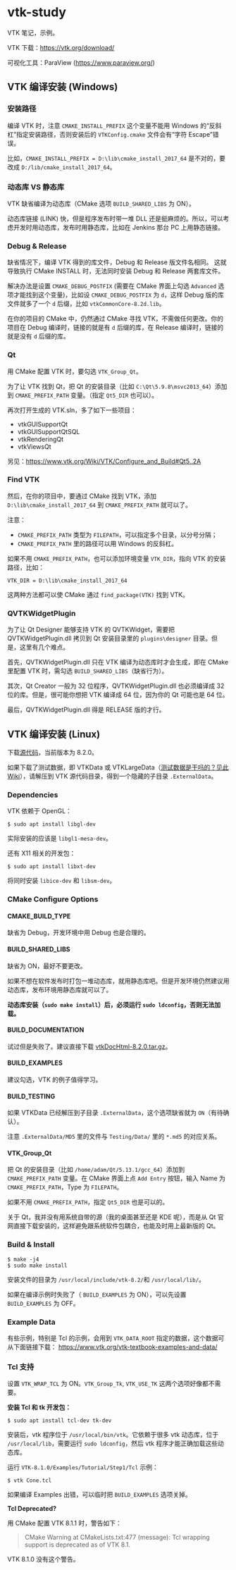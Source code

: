 # vtk-study

VTK 笔记，示例。

VTK 下载：https://vtk.org/download/

可视化工具：ParaView (https://www.paraview.org/)

## VTK 编译安装 (Windows)

### 安装路径

编译 VTK 时，注意 `CMAKE_INSTALL_PREFIX` 这个变量不能用 Windows 的“反斜杠”指定安装路径，否则安装后的 `VTKConfig.cmake` 文件会有“字符 Escape”错误。

比如，`CMAKE_INSTALL_PREFIX = D:\lib\cmake_install_2017_64` 是不对的，要改成 `D:/lib/cmake_install_2017_64`。

### 动态库 VS 静态库

VTK 缺省编译为动态库（CMake 选项 `BUILD_SHARED_LIBS` 为 ON）。

动态库链接 (LINK) 快，但是程序发布时带一堆 DLL 还是挺麻烦的。所以，可以考虑开发时用动态库，发布时用静态库，比如在 Jenkins 那台 PC 上用静态链接。

### Debug & Release

缺省情况下，编译 VTK 得到的库文件，Debug 和 Release 版文件名相同。 这就导致执行 CMake INSTALL 时，无法同时安装 Debug 和 Release 两套库文件。

解决办法是设置 `CMAKE_DEBUG_POSTFIX` (需要在 CMake 界面上勾选 `Advanced` 选项才能找到这个变量)，比如设 `CMAKE_DEBUG_POSTFIX` 为 `d`，这样 Debug 
版的库文件就多了一个 `d` 后缀，比如 `vtkCommonCore-8.2d.lib`。

在你的项目的 CMake 中，仍然通过 CMake 寻找 VTK，不需做任何更改。你的项目在 Debug 编译时，链接的就是有 `d` 后缀的库，在 Release 编译时，链接的就是没有 `d` 后缀的库。

### Qt

用 CMake 配置 VTK 时，要勾选 `VTK_Group_Qt`。

为了让 VTK 找到 Qt，把 Qt 的安装目录（比如 `C:\Qt\5.9.8\msvc2013_64`）添加到 `CMAKE_PREFIX_PATH` 变量。（指定 `Qt5_DIR` 也可以）。

再次打开生成的 VTK.sln，多了如下一些项目：

- vtkGUISupportQt
- vtkGUISupportQtSQL
- vtkRenderingQt
- vtkViewsQt

另见：https://www.vtk.org/Wiki/VTK/Configure_and_Build#Qt5..2A

### Find VTK

然后，在你的项目中，要通过 CMake 找到 VTK，添加 `D:\lib\cmake_install_2017_64` 到 `CMAKE_PREFIX_PATH`  就可以了。

注意：

- `CMAKE_PREFIX_PATH` 类型为 `FILEPATH`，可以指定多个目录，以分号分隔；
- `CMAKE_PREFIX_PATH` 里的路径可以用 Windows 的反斜杠。

如果不用 `CMAKE_PREFIX_PATH`，也可以添加环境变量 `VTK_DIR`，指向 VTK 的安装路径，比如：

```
VTK_DIR = D:\lib\cmake_install_2017_64
```

这两种方法都可以使 CMake 通过 `find_package(VTK)` 找到 VTK。

### QVTKWidgetPlugin

为了让 Qt Designer 能够支持 VTK 的 QVTKWidget，需要把 QVTKWidgetPlugin.dll 拷贝到 Qt 安装目录里的 `plugins\designer` 目录。但是，这里有几个难点。

首先，QVTKWidgetPlugin.dll 只在 VTK 编译为动态库时才会生成，即在 CMake 里配置 VTK 时，需勾选 `BUILD_SHARED_LIBS`（缺省行为）。

其次，Qt Creator 一般为 32 位程序，QVTKWidgetPlugin.dll 也必须编译成 32 位的库。但是，很可能你想把 VTK 编译成 64 位，因为你的 Qt 可能也是 64 位。

最后，QVTKWidgetPlugin.dll 得是 RELEASE 版的才行。

## VTK 编译安装 (Linux)

下载[源代码](https://vtk.org/download/#latest)，当前版本为 8.2.0。

如果下载了测试数据，即  VTKData 或 VTKLargeData（[测试数据是干吗的？见此 Wiki](https://www.vtk.org/Wiki/VTK_Datasets)），请解压到 VTK 源代码目录，得到一个隐藏的子目录 `.ExternalData`。

### Dependencies

VTK 依赖于 OpenGL：

```
$ sudo apt install libgl-dev
```

实际安装的应该是 `libgl1-mesa-dev`。

还有 X11 相关的开发包：

```
$ sudo apt install libxt-dev
```

将同时安装 `libice-dev` 和 `libsm-dev`。

### CMake Configure Options

#### CMAKE_BUILD_TYPE

缺省为 Debug，开发环境中用  Debug 也是合理的。

#### BUILD_SHARED_LIBS

缺省为 ON，最好不要更改。

如果不想在软件发布时打包一堆动态库，就用静态库吧。但是开发环境仍然建议用动态库，发布环境用静态库就可以了。

**动态库安装（`sudo make install`）后，必须运行 `sudo ldconfig`，否则无法加载。**

#### BUILD_DOCUMENTATION

试过但是失败了。建议直接下载 [vtkDocHtml-8.2.0.tar.gz](https://www.vtk.org/files/release/8.2/vtkDocHtml-8.2.0.tar.gz)。

#### BUILD_EXAMPLES

建议勾选，VTK 的例子值得学习。

#### BUILD_TESTING

如果 VTKData 已经解压到子目录 `.ExternalData`，这个选项缺省就为 `ON`（有待确认）。 

注意 `.ExternalData/MD5` 里的文件与 `Testing/Data/` 里的 `*.md5` 的对应关系。

#### VTK_Group_Qt

把 Qt 的安装目录（比如 `/home/adam/Qt/5.13.1/gcc_64`）添加到 `CMAKE_PREFIX_PATH` 变量。在 CMake 界面上点 `Add Entry` 按钮，输入 Name 为 `CMAKE_PREFIX_PATH`，Type 为 `FILEPATH`。

如果不用 `CMAKE_PREFIX_PATH`，指定 `Qt5_DIR` 也是可以的。

关于 Qt，我并没有用系统自带的源（我的桌面甚至还是 KDE 呢），而是从 Qt 官网直接下载安装的，这样避免跟系统软件包耦合，也能及时用上最新版的 Qt。

### Build & Install

```
$ make -j4
$ sudo make install
```

安装文件的目录为 `/usr/local/include/vtk-8.2/`和 `/usr/local/lib/`。

如果在编译示例时失败了（ `BUILD_EXAMPLES` 为 ON），可以先设置 `BUILD_EXAMPLES` 为 OFF。

### Example Data

有些示例，特别是 Tcl 的示例，会用到 `VTK_DATA_ROOT` 指定的数据，这个数据可从下面链接下载： https://www.vtk.org/vtk-textbook-examples-and-data/

### Tcl 支持

设置 `VTK_WRAP_TCL` 为 ON。`VTK_Group_Tk`, `VTK_USE_TK` 这两个选项好像都不需要。

**安装 Tcl 和 tk 开发包：**

```
$ sudo apt install tcl-dev tk-dev
```

安装后，vtk 程序位于 `/usr/local/bin/vtk`。它依赖于很多 vtk 动态库，位于 `/usr/local/lib`，需要运行 `sudo ldconfig`，然后 vtk 程序才能正确加载这些动态库。

运行 `VTK-8.1.0/Examples/Tutorial/Step1/Tcl` 示例：

```
$ vtk Cone.tcl
```

如果编译 Examples 出错，可以临时把 `BUILD_EXAMPLES` 选项关掉。

**Tcl Deprecated?**

用 CMake 配置 VTK 8.1.1 时，警告如下：

> CMake Warning at CMakeLists.txt:477 (message):
>  Tcl wrapping support is deprecated as of VTK 8.1.
  
VTK 8.1.0 没有这个警告。
